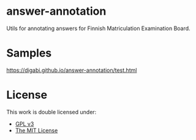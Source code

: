 # answer-annotation

Utils for annotating answers for Finnish Matriculation Examination Board.

# Samples

https://digabi.github.io/answer-annotation/test.html

# License

This work is double licensed under:
 * [GPL v3](https://www.gnu.org/licenses/gpl-3.0.en.html)
 * [The MIT License](https://opensource.org/licenses/MIT)

